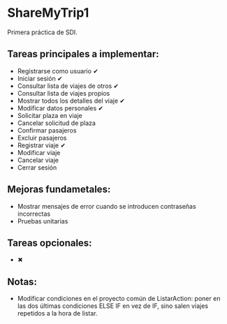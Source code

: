 # ShareMyTrip1
Primera práctica de SDI.

## Tareas principales a implementar:
  - Registrarse como usuario ✔
  - Iniciar sesión ✔
  - Consultar lista de viajes de otros ✔
  - Consultar lista de viajes propios
  - Mostrar todos los detalles del viaje ✔
  - Modificar datos personales ✔
  - Solicitar plaza en viaje
  - Cancelar solicitud de plaza
  - Confirmar pasajeros
  - Excluir pasajeros
  - Registrar viaje ✔
  - Modificar viaje
  - Cancelar viaje
  - Cerrar sesión

## Mejoras fundametales:
  - Mostrar mensajes de error cuando se introducen contraseñas incorrectas
  - Pruebas unitarias

## Tareas opcionales:  
  - ✖

## Notas:
  - Modificar condiciones en el proyecto común de ListarAction: poner en las dos últimas condiciones ELSE IF en vez de IF, sino salen viajes repetidos a la hora de listar.

